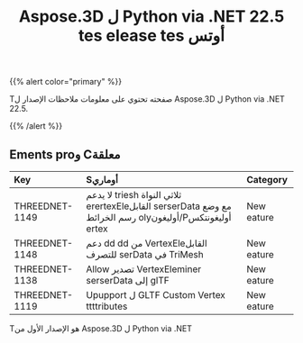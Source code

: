 ﻿---
title: Aspose.3D ل Python via .NET 22.5 tes elease tes أوتس
type: docs
weight: 8
url: /ar/python-net/aspose-3d-for-python-net-22-5-release-notes/
description: Tانه الافراج عن الملاحظات من Aspose.3D ل Python via .NET 22.5.
---
{{% alert color="primary" %}}

Tصفحته تحتوي على معلومات ملاحظات الإصدار ل Aspose.3D ل Python via .NET 22.5.

{{% /alert %}}
## **Ements proو Cمعلقة**

|**Key**|**Sأوماري**|**Category**|
|:- |:- |:- |
|THREEDNET-1149 |لا يدعم triesh ثلاثي النواة erertexEleالقابل serserData مع وضع رسم الخرائط olyأوليغون/Pأوليغونتكس ertex|New eature|
|THREEDNET-1148 |دعم dd dd من VertexEleالقابل للتصرف serData في TriMesh|New eature|
|THREEDNET-1138 |Allow تصدير VertexEleminer serserData إلى glTF|New eature|
|THREEDNET-1119 |Upupport ل GLTF Custom Vertex ttttributes|New eature|


Tهو الإصدار الأول من Aspose.3D ل Python via .NET



